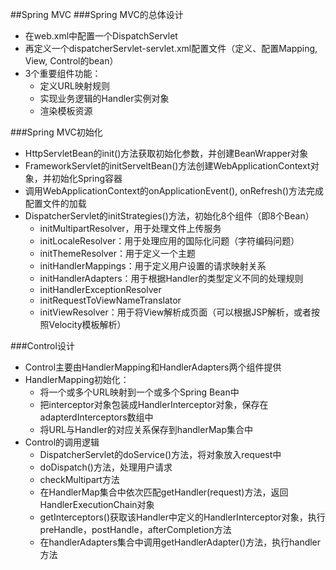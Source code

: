##Spring MVC
###Spring MVC的总体设计
* 在web.xml中配置一个DispatchServlet
* 再定义一个dispatcherServlet-servlet.xml配置文件（定义、配置Mapping, View, Control的bean）
* 3个重要组件功能：
  * 定义URL映射规则
  * 实现业务逻辑的Handler实例对象
  * 渲染模板资源

###Spring MVC初始化
* HttpServletBean的init()方法获取初始化参数，并创建BeanWrapper对象
* FrameworkServlet的initServeltBean()方法创建WebApplicationContext对象，并初始化Spring容器
* 调用WebApplicationContext的onApplicationEvent(), onRefresh()方法完成配置文件的加载
* DispatcherServlet的initStrategies()方法，初始化8个组件（即8个Bean）
  * initMultipartResolver，用于处理文件上传服务
  * initLocaleResolver：用于处理应用的国际化问题（字符编码问题）
  * initThemeResolver：用于定义一个主题
  * initHandlerMappings：用于定义用户设置的请求映射关系
  * initHandlerAdapters：用于根据Handler的类型定义不同的处理规则
  * initHandlerExceptionResolver
  * initRequestToViewNameTranslator
  * initViewResolver：用于将View解析成页面（可以根据JSP解析，或者按照Velocity模板解析）

###Control设计
* Control主要由HandlerMapping和HandlerAdapters两个组件提供
* HandlerMapping初始化：
  * 将一个或多个URL映射到一个或多个Spring Bean中
  * 把interceptor对象包装成HandlerInterceptor对象，保存在adapterdInterceptors数组中
  * 将URL与Handler的对应关系保存到handlerMap集合中
* Control的调用逻辑
  * DispatcherServlet的doService()方法，将对象放入request中
  * doDispatch()方法，处理用户请求
  * checkMultipart方法
  * 在HandlerMap集合中依次匹配getHandler(request)方法，返回HandlerExecutionChain对象
  * getInterceptors()获取该Handler中定义的HandlerInterceptor对象，执行preHandle，postHandle，afterCompletion方法
  * 在handlerAdapters集合中调用getHandlerAdapter()方法，执行handler方法

